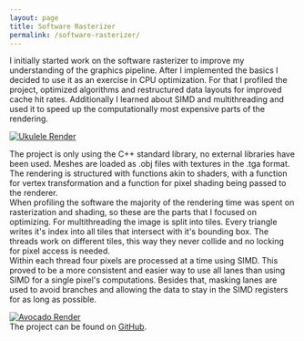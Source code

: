 ```yaml
---
layout: page
title: Software Rasterizer
permalink: /software-rasterizer/
---
```


I initially started work on the software rasterizer to improve my understanding of the graphics pipeline.
After I implemented the basics I decided to use it as an exercise in CPU optimization. For that I profiled the project, optimized algorithms and restructured data layouts for
improved cache hit rates. Additionally I learned about SIMD and multithreading and used it to speed up the computationally most expensive parts of the rendering.

<a href="/images/SoftwareRasterizer/ukulele.png" target="_blank">
  <img src="/images/SoftwareRasterizer/ukulele.png" alt="Ukulele Render"/>
</a>

The project is only using the C++ standard library, no external libraries have been used. Meshes are loaded as .obj files with textures in the .tga format. 
The rendering is structured with functions akin to shaders, with a function for vertex transformation and a function for pixel shading being passed to the renderer.  
When profiling the software the majority of the rendering time was spent on rasterization and shading, so these are the parts that I focused on optimizing.
For multithreading the image is split into tiles. Every triangle writes it's index into all tiles that intersect with it's bounding box. 
The threads work on different tiles, this way they never collide and no locking for pixel access is needed.  
Within each thread four pixels are processed at a time using SIMD. This proved to be a more consistent and easier way to use all lanes than using SIMD for a 
single pixel's computations. Besides that, masking lanes are used to avoid branches and allowing the data to stay in the SIMD registers for as long as possible. 

<a href="/images/SoftwareRasterizer/avocado.png" target="_blank">
  <img src="/images/SoftwareRasterizer/avocado.png" alt="Avocado Render">
</a>

<div>
The project can be found on <a href="https://github.com/Gaukler/Software-Rasterizer" class="link-visible">GitHub</a>.
</div>
